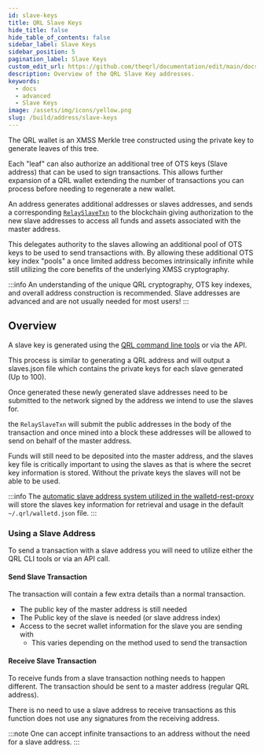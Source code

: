 ```yaml
---
id: slave-keys
title: QRL Slave Keys
hide_title: false
hide_table_of_contents: false
sidebar_label: Slave Keys
sidebar_position: 5
pagination_label: Slave Keys
custom_edit_url: https://github.com/theqrl/documentation/edit/main/docs/Build/Address/slaves.md
description: Overview of the QRL Slave Key addresses.
keywords:
  - docs
  - advanced
  - Slave Keys
image: /assets/img/icons/yellow.png
slug: /build/address/slave-keys
---
```


The QRL wallet is an XMSS Merkle tree constructed using the private key to generate leaves of this tree. 

Each "leaf" can also authorize an additional tree of OTS keys (Slave address) that can be used to sign transactions. This allows further expansion of a QRL wallet extending the number of transactions you can process before needing to regenerate a new wallet.

An address generates additional addresses or slaves addresses, and sends a corresponding [`RelaySlaveTxn`](/api/wallet-api#relayslavetxn) to the blockchain giving authorization to the new slave addresses to access all funds and assets associated with the master address. 

This delegates authority to the slaves allowing an additional pool of OTS keys to be used to send transactions with. By allowing these additional OTS key index "pools" a once limited address becomes intrinsically infinite while still utilizing the core benefits of the underlying XMSS cryptography.

:::info
An understanding of the unique QRL cryptography, OTS key indexes, and overall address construction is recommended.
Slave addresses are advanced and are not usually needed for most users!
:::

## Overview

A slave key is generated using the [QRL command line tools](/use/node/node-cli/node-cli-slave-xmss) or via the API.

This process is similar to generating a QRL address and will output a slaves.json file which contains the private keys for each slave generated (Up to 100).

Once generated these newly generated slave addresses need to be submitted to the network signed by the address we intend to use the slaves for.

the `RelaySlaveTxn` will submit the public addresses in the body of the transaction and once mined into a block these addresses will be allowed to send on behalf of the master address.

Funds will still need to be deposited into the master address, and the slaves key file is critically important to using the slaves as that is where the secret key information is stored. Without the private keys the slaves will not be able to be used.

:::info
The [automatic slave address system utilized in the walletd-rest-proxy](/api/walletd-rest-proxy#automatic-slave-transactions) will store the slaves key information for retrieval and usage in the default `~/.qrl/walletd.json` file.
:::


### Using a Slave Address

To send a transaction with a slave address you will need to utilize either the QRL CLI tools or via an API call. 

#### Send Slave Transaction

The transaction will contain a few extra details than a normal transaction.

- The public key of the master address is still needed
- The Public key of the slave is needed (or slave address index)
- Access to the secret wallet information for the slave you are sending with
  - This varies depending on the method used to send the transaction

#### Receive Slave Transaction

To receive funds from a slave transaction nothing needs to happen different. The transaction should be sent to a master address (regular QRL address). 

There is no need to use a slave address to receive transactions as this function does not use any signatures from the receiving address. 

:::note
One can accept infinite transactions to an address without the need for a slave address.
:::